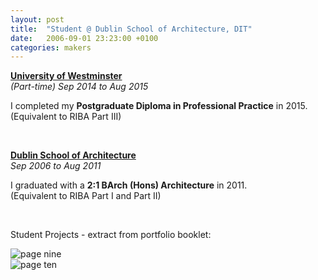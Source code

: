 ```yaml
---
layout: post
title:  "Student @ Dublin School of Architecture, DIT"
date:   2006-09-01 23:23:00 +0100
categories: makers
---
```


**[University of Westminster](https://www.westminster.ac.uk/architecture-interiors-and-urban-design-courses/2023-24/september/part-time-evening-only/architecture-postgraduate-diploma-professional-practice-riba-part-iii)**  
_(Part-time) Sep 2014 to Aug 2015_

I completed my <strong>Postgraduate Diploma in Professional Practice</strong> in 2015.<br>
(Equivalent to RIBA Part III)

<br>

**[Dublin School of Architecture](https://www.tudublin.ie/explore/faculties-and-schools/engineering-built-environment/architecture-building-and-environment/)**  
_Sep 2006 to Aug 2011_

I graduated with a <strong>2:1 BArch (Hons) Architecture</strong> in 2011.<br>
(Equivalent to RIBA Part I and Part II)

<br>

Student Projects - extract from portfolio booklet:

  <div class="card pink">
    <img src="../../../../public/pages/09.png" alt="page nine" />
  </div>
  <div class="card pink">
    <img src="../../../../public/pages/10.png" alt="page ten" />
  </div>
<br>

